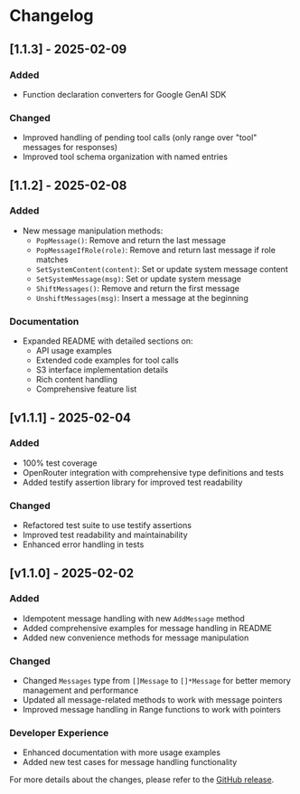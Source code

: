 # Changelog

## [1.1.3] - 2025-02-09

### Added
- Function declaration converters for Google GenAI SDK

### Changed
- Improved handling of pending tool calls (only range over "tool" messages for responses)
- Improved tool schema organization with named entries

## [1.1.2] - 2025-02-08

### Added
- New message manipulation methods:
  - `PopMessage()`: Remove and return the last message
  - `PopMessageIfRole(role)`: Remove and return last message if role matches
  - `SetSystemContent(content)`: Set or update system message content
  - `SetSystemMessage(msg)`: Set or update system message
  - `ShiftMessages()`: Remove and return the first message
  - `UnshiftMessages(msg)`: Insert a message at the beginning

### Documentation
- Expanded README with detailed sections on:
  - API usage examples
  - Extended code examples for tool calls
  - S3 interface implementation details
  - Rich content handling
  - Comprehensive feature list

## [v1.1.1] - 2025-02-04

### Added
- 100% test coverage
- OpenRouter integration with comprehensive type definitions and tests
- Added testify assertion library for improved test readability

### Changed
- Refactored test suite to use testify assertions
- Improved test readability and maintainability
- Enhanced error handling in tests

## [v1.1.0] - 2025-02-02

### Added
- Idempotent message handling with new `AddMessage` method
- Added comprehensive examples for message handling in README
- Added new convenience methods for message manipulation

### Changed
- Changed `Messages` type from `[]Message` to `[]*Message` for better memory management and performance
- Updated all message-related methods to work with message pointers
- Improved message handling in Range functions to work with pointers

### Developer Experience
- Enhanced documentation with more usage examples
- Added new test cases for message handling functionality

For more details about the changes, please refer to the [GitHub release](https://github.com/presbrey/aichat/releases/tag/v1.1.0).
